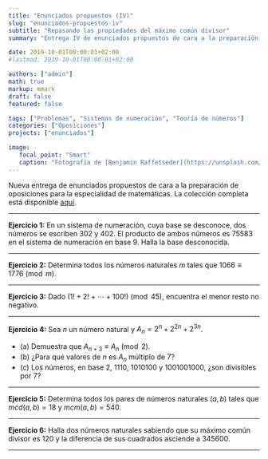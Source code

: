 ```yaml
---
title: "Enunciados propuestos (IV)"
slug: "enunciados-propuestos-iv"
subtitle: "Repasando las propiedades del máximo común divisor"
summary: "Entrega IV de enunciados propuestos de cara a la preparación de oposiciones en la especialidad de matemáticas."

date: 2019-10-01T00:00:01+02:00
#lastmod: 2019-10-01T00:00:01+02:00

authors: ["admin"]
math: true
markup: mmark
draft: false
featured: false

tags: ["Problemas", "Sistemas de numeración", "Teoría de números"]
categories: ["Oposiciones"]
projects: ["enunciados"]

image:
   focal_point: "Smart"
   caption: "Fotografía de [Benjamin Raffetseder](https://unsplash.com/@benjamin_raffetseder), disponible en [Unsplash](https://unsplash.com/photos/S5W0zL02w-Q)."
---
```


Nueva entrega de enunciados propuestos de cara a la preparación de oposiciones para la especialidad de matemáticas. La colección completa está disponible [aquí](/courses/enunciados/).

---

**Ejercicio 1:** En un sistema de numeración, cuya base se desconoce, dos números se escriben $302$ y $402$. El producto de ambos números es $75583$ en el sistema de numeración en base $9$. Halla la base desconocida.

---

**Ejercicio 2:** Determina todos los números naturales $m$ tales que $1066\equiv 1776\pmod{m}$.

---

**Ejercicio 3:** Dado $(1! + 2! + \cdots + 100!)\pmod{45}$, encuentra el menor resto no negativo.

---

**Ejercicio 4:** Sea $n$ un número natural y $A_n = 2^n + 2^{2n} + 2^{3n}$.

- (a) Demuestra que $A_{n+3}\equiv A_n\pmod{2}$.
- (b) ¿Para qué valores de $n$ es $A_n$ múltiplo de $7$?
- (c) Los números, en base $2$, $1110$, $1010100$ y $1001001000$, ¿son divisibles por $7$?

---

**Ejercicio 5:** Determina todos los pares de números naturales $(a,b)$ tales que $mcd(a,b) = 18$ y $mcm(a,b) = 540$.

---

**Ejercicio 6:** Halla dos números naturales sabiendo que su máximo común divisor es $120$ y la diferencia de sus cuadrados asciende a $345600$.

---

